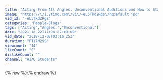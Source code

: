 ```yaml
---
title: "Acting From All Angles: Unconventional Auditions and How to Stay Present In Them"
image: "https:\/\/i.ytimg.com\/vi\/-eL5TkdZRgs\/hqdefault.jpg"
vid_id: "-eL5TkdZRgs"
categories: "People-Blogs"
tags: ["Acting","Angles:","Unconventional"]
date: "2021-12-22T11:04:27+03:00"
vid_date: "2018-12-05T03:16:25Z"
duration: "PT17M29S"
viewcount: "14"
likeCount: "0"
dislikeCount: ""
channel: "AIAC Students"
---
```

{% raw %}{% endraw %}
